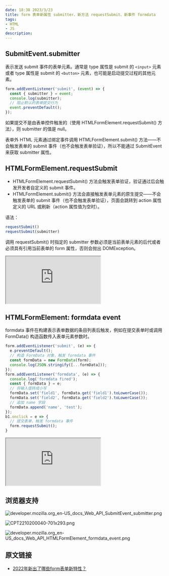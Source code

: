 ```yaml
---
date: 18:38 2023/3/23
title: form 表单新属性 submitter、新方法 requestSubmit、新事件 formdata
tags:
- HTML
- JS
description: 
---
```

## SubmitEvent.submitter
表示发送 submit 事件的表单元素。通常是 type 属性是 submit 的 `<input>` 元素或者 type 属性是 submit 的 `<button>` 元素，也可能是启动提交过程的其他元素。
```js
form.addEventListener('submit', (event) => {
  const { submitter } = event;
  console.log(submitter);
  // 阻止默认的表单提交行为
  event.preventDefault();
});
```
如果提交不是由表单控件触发的（使用 HTMLFormElement.requestSubmit() 方法），则 submitter 的值是 null。

表单外 HTML 元素通过绑定事件调用 HTMLFormElement.submit() 方法——不会触发表单的 submit 事件（也不会触发表单验证），所以不能通过 SubmitEvent 来获取 submitter 属性。

## HTMLFormElement.requestSubmit
- HTMLFormElement.requestSubmit() 方法会触发表单验证，验证通过后会触发开发者自定义的 submit 事件。
- HTMLFormElement.submit() 方法会直接触发表单元素的原生提交——不会触发表单的 submit 事件（也不会触发表单验证），页面会跳转到 action 属性定义的 URL 或刷新（action 属性值为空时）。

语法：
```js
requestSubmit()
requestSubmit(submitter)
```
调用 requestSubmit() 时指定的 submitter 参数必须是当前表单元素的后代或者必须具有引用当前表单的 form 属性，否则会抛出 DOMException。

<iframe src="https://code.juejin.cn/pen/7156249675828297741"></iframe>

## HTMLFormElement: formdata event
formdata 事件在构建表示表单数据的条目列表后触发，例如在提交表单时或调用 FormData() 构造函数传入表单元素参数时。
```js
form.addEventListener('submit', (e) => {
  e.preventDefault();
  // 构造 FormData 对象，触发 formdata 事件
  const formData = new FormData(form);
  console.log(JSON.stringify([...formData]));
});
form.addEventListener('formdata', (e) => {
  console.log('formdata fired');
  const { formData } = e;
  // 将输入值转成小写
  formData.set('field1', formData.get('field1').toLowerCase());
  formData.set('field2', formData.get('field2').toLowerCase());
  // 追加 name 字段
  formData.append('name', 'test');
});
b1.onclick = e => {
  // 提交表单，触发 formdata 事件
  form.requestSubmit();
}
```
<iframe src="https://code.juejin.cn/pen/7156259844729602079"></iframe>

## 浏览器支持
![developer.mozilla.org_en-US_docs_Web_API_SubmitEvent_submitter.png](https://p3-juejin.byteimg.com/tos-cn-i-k3u1fbpfcp/2eba04f384414afda53488c4d8571128~tplv-k3u1fbpfcp-watermark.image?)

![CPT2210200040-701x293.png](https://p1-juejin.byteimg.com/tos-cn-i-k3u1fbpfcp/b65a1cb945ae41188d572097fbb06e76~tplv-k3u1fbpfcp-watermark.image?)

![developer.mozilla.org_en-US_docs_Web_API_HTMLFormElement_formdata_event.png](https://p9-juejin.byteimg.com/tos-cn-i-k3u1fbpfcp/5cfb68db58cf4f65a19b2bc588eaa95d~tplv-k3u1fbpfcp-watermark.image?)

## 原文链接
- [2022年新出了哪些form表单新特性？](https://www.zhangxinxu.com/wordpress/2022/10/2022-new-form-property/)
